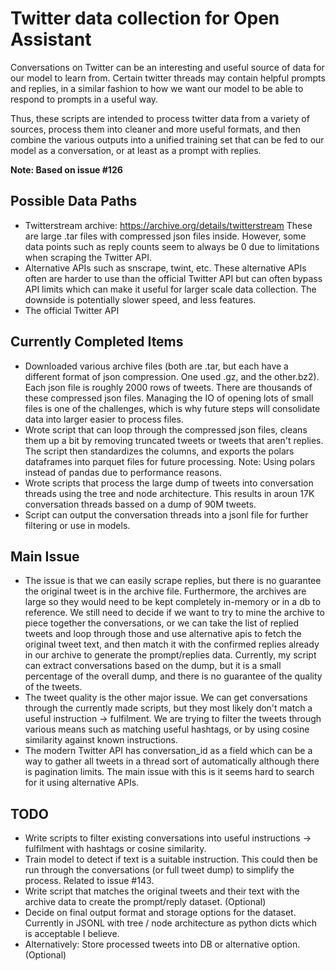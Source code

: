 # Twitter data collection for Open Assistant

Conversations on Twitter can be an interesting and useful source of data for our model to learn from. Certain twitter threads may contain helpful prompts and replies, in a similar fashion to how we want our model to be able to respond to prompts in a useful way.

Thus, these scripts are intended to process twitter data from a variety of sources, process them into cleaner and more useful formats, and then combine the various outputs into a unified training set that can be fed to our model as a conversation, or at least as a prompt with replies.

**Note: Based on issue #126**

## Possible Data Paths
- Twitterstream archive: https://archive.org/details/twitterstream
These are large .tar files with compressed json files inside. However, some data points such as reply counts seem to always be 0 due to limitations when scraping the Twitter API.
- Alternative APIs such as snscrape, twint, etc.
These alternative APIs often are harder to use than the official Twitter API but can often bypass API limits which can make it useful for larger scale data collection. The downside is potentially slower speed, and less features.
- The official Twitter API

## Currently Completed Items
- Downloaded various archive files (both are .tar, but each have a different format of json compression. One used .gz, and the other.bz2). Each json file is roughly 2000 rows of tweets. There are thousands of these compressed json files. Managing the IO of opening lots of small files is one of the challenges, which is why future steps will consolidate data into larger easier to process files.
- Wrote script that can loop through the compressed json files, cleans them up a bit by removing truncated tweets or tweets that aren't replies. The script then standardizes the columns, and exports the polars dataframes into parquet files for future processing. Note: Using polars instead of pandas due to performance reasons.
- Wrote scripts that process the large dump of tweets into conversation threads using the tree and node architecture. This results in aroun 17K conversation threads bassed on a dump of 90M tweets.
- Script can output the conversation threads into a jsonl file for further filtering or use in models.

## Main Issue
- The issue is that we can easily scrape replies, but there is no guarantee the original tweet is in the archive file. Furthermore, the archives are large so they would need to be kept completely in-memory or in a db to reference. We still need to decide if we want to try to mine the archive to piece together the conversations, or we can take the list of replied tweets and loop through those and use alternative apis to fetch the original tweet text, and then match it with the confirmed replies already in our archive to generate the prompt/replies data. Currently, my script can extract conversations based on the dump, but it is a small percentage of the overall dump, and there is no guarantee of the quality of the tweets.
- The tweet quality is the other major issue. We can get conversations through the currently made scripts, but they most likely don't match a useful instruction -> fulfilment. We are trying to filter the tweets through various means such as matching useful hashtags, or by using cosine similarity against known instructions.
- The modern Twitter API has conversation_id as a field which can be a way to gather all tweets in a thread sort of automatically although there is pagination limits. The main issue with this is it seems hard to search for it using alternative APIs.

## TODO
- Write scripts to filter existing conversations into useful instructions -> fulfilment with hashtags or cosine similarity.
- Train model to detect if text is a suitable instruction. This could then be run through the conversations (or full tweet dump) to simplify the process. Related to issue #143.
- Write script that matches the original tweets and their text with the archive data to create the prompt/reply dataset. (Optional)
- Decide on final output format and storage options for the dataset. Currently in JSONL with tree / node architecture as python dicts which is acceptable I believe.
- Alternatively: Store processed tweets into DB or alternative option.(Optional)